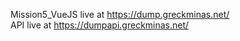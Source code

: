 Mission5_VueJS live at https://dump.greckminas.net/ <br>
API live at https://dumpapi.greckminas.net/